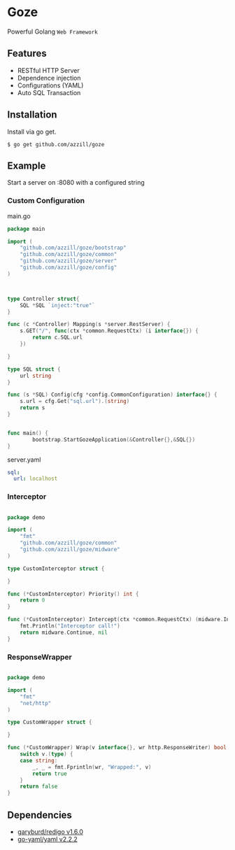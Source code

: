 # Goze

Powerful Golang `Web Framework`

## Features

* RESTful HTTP Server
* Dependence injection
* Configurations (YAML)
* Auto SQL Transaction


## Installation

Install via go get.

``` shell
$ go get github.com/azzill/goze
```

## Example

Start a server on :8080 with a configured string

### Custom Configuration
main.go
```go
package main

import (
	"github.com/azzill/goze/bootstrap"
	"github.com/azzill/goze/common"
	"github.com/azzill/goze/server"
	"github.com/azzill/goze/config"
)



type Controller struct{
	SQL *SQL `inject:"true"`
}

func (c *Controller) Mapping(s *server.RestServer) {
	s.GET("/", func(ctx *common.RequestCtx) (i interface{}) {
		return c.SQL.url
	})

}

type SQL struct {
	url string
}

func (s *SQL) Config(cfg *config.CommonConfiguration) interface{} {
	s.url = cfg.Get("sql.url").(string)
	return s
}


func main() {
		bootstrap.StartGozeApplication(&Controller{},&SQL{})
}

```
server.yaml
```yaml
sql:
  url: localhost
```

### Interceptor
```go

package demo

import (
	"fmt"
	"github.com/azzill/goze/common"
	"github.com/azzill/goze/midware"
)

type CustomInterceptor struct {

}

func (*CustomInterceptor) Priority() int {
	return 0
}

func (*CustomInterceptor) Intercept(ctx *common.RequestCtx) (midware.InterceptorAction, interface{}) {
	fmt.Println("Interceptor call!")
	return midware.Continue, nil
}

```

### ResponseWrapper
```go

package demo

import (
	"fmt"
	"net/http"
)

type CustomWrapper struct {

}

func (*CustomWrapper) Wrap(v interface{}, wr http.ResponseWriter) bool {
	switch v.(type) {
	case string:
		_, _ = fmt.Fprintln(wr, "Wrapped:", v)
		return true
	}
	return false
}


```

## Dependencies

* [garyburd/redigo v1.6.0](https://github.com/garyburd/redigo)
* [go-yaml/yaml v2.2.2](https://github.com/go-yaml/yaml)